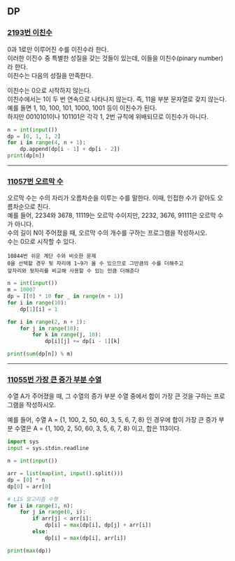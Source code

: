 ## DP

### [2193번 이친수](https://boj.kr/2193)

0과 1로만 이루어진 수를 이진수라 한다.  
이러한 이진수 중 특별한 성질을 갖는 것들이 있는데, 이들을 이친수(pinary number)라 한다.  
이친수는 다음의 성질을 만족한다.

이친수는 0으로 시작하지 않는다.  
이친수에서는 1이 두 번 연속으로 나타나지 않는다. 즉, 11을 부분 문자열로 갖지 않는다.
예를 들면 1, 10, 100, 101, 1000, 1001 등이 이친수가 된다.  
하지만 0010101이나 101101은 각각 1, 2번 규칙에 위배되므로 이친수가 아니다.

```python
n = int(input())
dp = [0, 1, 1, 2]
for i in range(4, n + 1):
    dp.append(dp[i - 1] + dp[i - 2])
print(dp[n])
```

---

### [11057번 오르막 수](https://boj.kr/11057)

오르막 수는 수의 자리가 오름차순을 이루는 수를 말한다. 이때, 인접한 수가 같아도 오름차순으로 친다.  
예를 들어, 2234와 3678, 11119는 오르막 수이지만, 2232, 3676, 91111은 오르막 수가 아니다.  
수의 길이 N이 주어졌을 때, 오르막 수의 개수를 구하는 프로그램을 작성하시오.  
수는 0으로 시작할 수 있다.

```text
10844번 쉬운 계단 수와 비슷한 문제
0을 선택할 경우 뒷 자리에 1~9가 올 수 있으므로 그만큼의 수를 더해주고
앞자리와 뒷자리를 비교해 사용할 수 있는 만큼 더해준다
```

```python
n = int(input())
m = 10007
dp = [[0] * 10 for _ in range(n + 1)]
for i in range(10):
    dp[1][i] = 1

for i in range(2, n + 1):
    for j in range(10):
        for k in range(j, 10):
            dp[i][j] += dp[i - 1][k]

print(sum(dp[n]) % m)
```

---

### [11055번 가장 큰 증가 부분 수열](https://boj.kr/11055)

수열 A가 주어졌을 때, 그 수열의 증가 부분 수열 중에서 합이 가장 큰 것을 구하는 프로그램을 작성하시오.

예를 들어, 수열 A = {1, 100, 2, 50, 60, 3, 5, 6, 7, 8} 인 경우에 합이 가장 큰 증가 부분 수열은 A = {1, 100, 2, 50, 60, 3, 5, 6, 7, 8} 이고, 합은 113이다.

```python
import sys
input = sys.stdin.readline

n = int(input())

arr = list(map(int, input().split()))
dp = [0] * n
dp[0] = arr[0]

# LIS 알고리즘 수행
for i in range(1, n):
    for j in range(0, i):
        if arr[j] < arr[i]:
            dp[i] = max(dp[i], dp[j] + arr[i])
        else:
            dp[i] = max(dp[i], arr[i])

print(max(dp))
```
